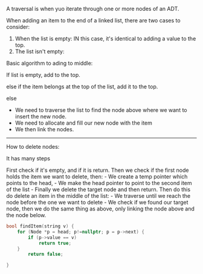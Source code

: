 A traversal is when yuo iterate through one or more nodes of an ADT.

When adding an item to the end of a linked list, there are two cases to consider:
1) When the list is empty: IN this case, it's identical to adding a value to the top.
2) The list isn't empty: 

Basic algorithm to ading to middle:

If list is empty, add to the top.

else if the item belongs at the top of the list, add it to the top.

else

- We need to traverse the list to find the node above where we want to insert the new node.
- We need to allocate and fill our new node with the item
- We then link the nodes. 

___
How to delete nodes:

It has many steps

First check if it's empty, and if it is return.
Then we check if the first node holds the item we want to delete, then:
	- We create a temp pointer which points to the head,
	- We make the head pointer to point to the second item of the list
	- Finally we delete the target node and then return.
Then do this do delete an item in the middle of the list:
	- We traverse until we reach the node before the one we want to delete
	- We check if we found our target node, then we do the same thing as above, only linking the node above and the node below.

```cpp
bool findItem(string v) {
	for (Node *p = head; p!=nullptr; p = p->next) {
		if (p->value == v)
			return true;
	}
		return false;

}
```
